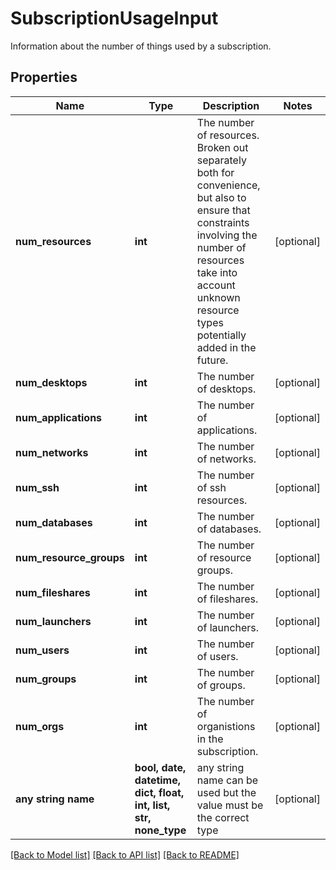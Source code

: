 # SubscriptionUsageInput

Information about the number of things used by a subscription. 

## Properties
Name | Type | Description | Notes
------------ | ------------- | ------------- | -------------
**num_resources** | **int** | The number of resources. Broken out separately both for convenience, but also to ensure that constraints involving the number of resources take into account unknown resource types potentially added in the future.  | [optional] 
**num_desktops** | **int** | The number of desktops. | [optional] 
**num_applications** | **int** | The number of applications. | [optional] 
**num_networks** | **int** | The number of networks. | [optional] 
**num_ssh** | **int** | The number of ssh resources. | [optional] 
**num_databases** | **int** | The number of databases. | [optional] 
**num_resource_groups** | **int** | The number of resource groups. | [optional] 
**num_fileshares** | **int** | The number of fileshares. | [optional] 
**num_launchers** | **int** | The number of launchers. | [optional] 
**num_users** | **int** | The number of users. | [optional] 
**num_groups** | **int** | The number of groups. | [optional] 
**num_orgs** | **int** | The number of organistions in the subscription. | [optional] 
**any string name** | **bool, date, datetime, dict, float, int, list, str, none_type** | any string name can be used but the value must be the correct type | [optional]

[[Back to Model list]](../README.md#documentation-for-models) [[Back to API list]](../README.md#documentation-for-api-endpoints) [[Back to README]](../README.md)


